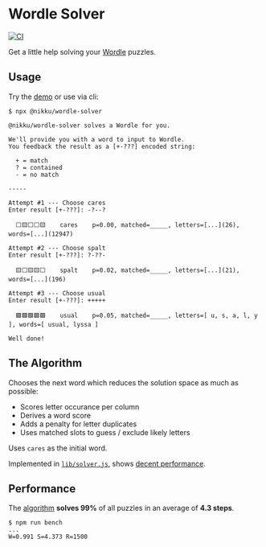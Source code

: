 # Wordle Solver

[![CI](https://github.com/nikku/wordle-solver/actions/workflows/CI.yml/badge.svg)](https://github.com/nikku/wordle-solver/actions/workflows/CI.yml)

Get a little help solving your [Wordle](https://www.nytimes.com/games/wordle/index.html) puzzles. 


## Usage

Try the [demo](https://cdn.statically.io/gh/nikku/wordle-solver/v0.0.6/demo/index.html) or use via cli:

```
$ npx @nikku/wordle-solver

@nikku/wordle-solver solves a Wordle for you.

We'll provide you with a word to input to Wordle.
You feedback the result as a [+-???] encoded string:

  + = match
  ? = contained
  - = no match

-----

Attempt #1 --- Choose cares
Enter result [+-???]: -?--?

  ⬜🟨⬜⬜🟨    cares    p=0.00, matched=_____, letters=[...](26), words=[...](12947)

Attempt #2 --- Choose spalt
Enter result [+-???]: ?-??-

  🟨⬜🟨🟨⬜    spalt    p=0.02, matched=_____, letters=[...](21), words=[...](196)

Attempt #3 --- Choose usual
Enter result [+-???]: +++++

  🟩🟩🟩🟩🟩    usual    p=0.05, matched=_____, letters=[ u, s, a, l, y ], words=[ usual, lyssa ]

Well done!
```


## The Algorithm<a name="algorithm"></a>

Chooses the next word which reduces the solution space as much as possible:

* Scores letter occurance per column
* Derives a word score
* Adds a penalty for letter duplicates 
* Uses matched slots to guess / exclude likely letters

Uses `cares` as the initial word.

Implemented in [`lib/solver.js`](./lib/solver.js), shows [decent performance](#performance).


## Performance

The [algorithm](#algorithm) __solves 99%__ of all puzzles in an average of __4.3 steps__.

```
$ npm run bench
...
W=0.991 S=4.373 R=1500
```
